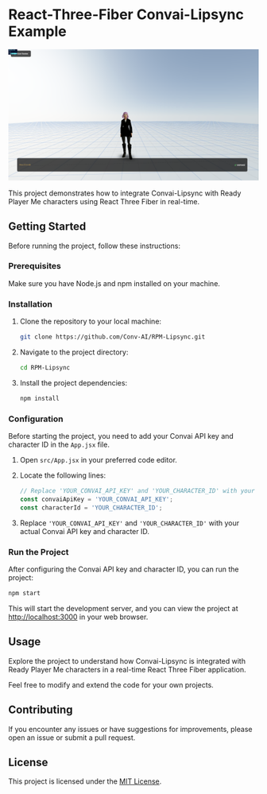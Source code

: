 # React-Three-Fiber Convai-Lipsync Example

![RPM Convai Lipsync](/public/RPM.png)

This project demonstrates how to integrate Convai-Lipsync with Ready Player Me characters using React Three Fiber in real-time.

## Getting Started

Before running the project, follow these instructions:

### Prerequisites

Make sure you have Node.js and npm installed on your machine.

### Installation

1. Clone the repository to your local machine:

   ```bash
   git clone https://github.com/Conv-AI/RPM-Lipsync.git
   ```

2. Navigate to the project directory:

   ```bash
   cd RPM-Lipsync
   ```

3. Install the project dependencies:

   ```bash
   npm install
   ```

### Configuration

Before starting the project, you need to add your Convai API key and character ID in the `App.jsx` file.

1. Open `src/App.jsx` in your preferred code editor.

2. Locate the following lines:

   ```jsx
   // Replace 'YOUR_CONVAI_API_KEY' and 'YOUR_CHARACTER_ID' with your Convai API key and character ID
   const convaiApiKey = 'YOUR_CONVAI_API_KEY';
   const characterId = 'YOUR_CHARACTER_ID';
   ```

3. Replace `'YOUR_CONVAI_API_KEY'` and `'YOUR_CHARACTER_ID'` with your actual Convai API key and character ID.

### Run the Project

After configuring the Convai API key and character ID, you can run the project:

```bash
npm start
```

This will start the development server, and you can view the project at [http://localhost:3000](http://localhost:3000) in your web browser.

## Usage

Explore the project to understand how Convai-Lipsync is integrated with Ready Player Me characters in a real-time React Three Fiber application.

Feel free to modify and extend the code for your own projects.

## Contributing

If you encounter any issues or have suggestions for improvements, please open an issue or submit a pull request.

## License

This project is licensed under the [MIT License](LICENSE).
